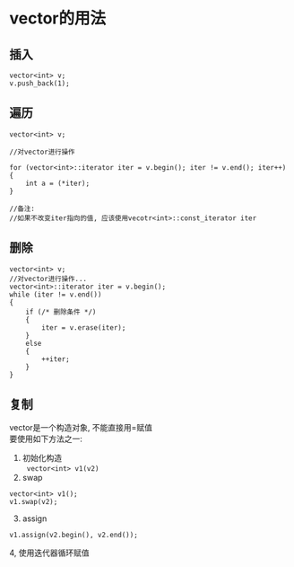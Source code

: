 # vector的用法

## 插入
```
vector<int> v;
v.push_back(1);
```

## 遍历

```
vector<int> v;

//对vector进行操作

for (vector<int>::iterator iter = v.begin(); iter != v.end(); iter++)
{
	int a = (*iter);
}

//备注:
//如果不改变iter指向的值, 应该使用vecotr<int>::const_iterator iter
```

## 删除

```
vector<int> v;
//对vector进行操作...
vector<int>::iterator iter = v.begin();
while (iter != v.end())
{
	if (/* 删除条件 */)
	{
		iter = v.erase(iter);
	}
	else
	{
		++iter;
	}
}

```
## 复制
vector是一个构造对象, 不能直接用=赋值  
要使用如下方法之一:  
1. 初始化构造  
    ` vector<int> v1(v2)`
2. swap  
```
vector<int> v1();
v1.swap(v2);
```
3. assign
```
v1.assign(v2.begin(), v2.end());
```
4, 使用迭代器循环赋值



